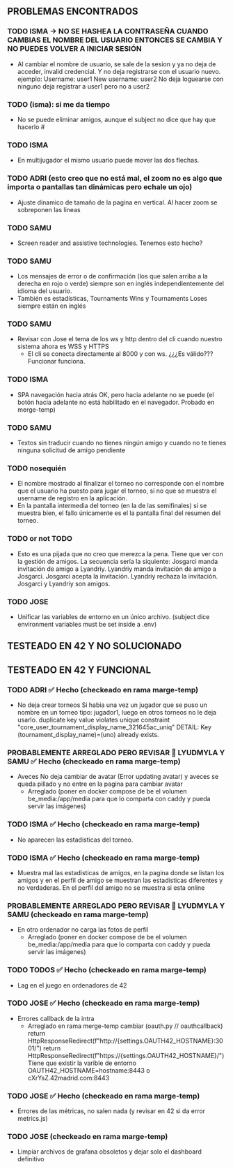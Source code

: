 ## PROBLEMAS ENCONTRADOS

### TODO ISMA -> NO SE HASHEA LA CONTRASEÑA CUANDO CAMBIAS EL NOMBRE DEL USUARIO ENTONCES SE CAMBIA Y NO PUEDES VOLVER A INICIAR SESIÓN
- Al cambiar el nombre de usuario, se sale de la sesion y ya no deja de acceder, invalid credencial. Y no deja registrarse con el usuario nuevo. 
ejemplo:
Username: user1
New username: user2
No deja loguearse con ninguno
deja registrar a user1 pero no a user2

### TODO (isma): si me da tiempo
- No se puede eliminar amigos, aunque el subject no dice que hay que hacerlo # 

### TODO ISMA
- En multijugador el mismo usuario puede mover las dos flechas.

### TODO ADRI (esto creo que no está mal, el zoom no es algo que importa o pantallas tan dinámicas pero echale un ojo)
- Ajuste dinamico de tamaño de la pagina en vertical. Al hacer zoom se sobreponen las lineas

### TODO SAMU
- Screen reader and assistive technologies. Tenemos esto hecho?

### TODO SAMU
- Los mensajes de error o de confirmación (los que salen arriba a la derecha en rojo o verde) siempre son en inglés independientemente del idioma del usuario.
- También es estadísticas, Tournaments Wins y Tournaments Loses siempre están en inglés

### TODO SAMU
- Revisar con Jose el tema de los ws y http dentro del cli cuando nuestro sistema ahora es WSS y HTTPS
    + El cli se conecta directamente al 8000 y con ws. ¿¿¿Es válido??? Funcionar funciona. 

### TODO ISMA
- SPA navegación hacia atrás OK, pero hacia adelante no se puede (el botón hacia adelante no está habilitado en el navegador. Probado en merge-temp)

### TODO SAMU
- Textos sin traducir cuando no tienes ningún amigo y cuando no te tienes ninguna solicitud de amigo pendiente

### TODO nosequién
- El nombre mostrado al finalizar el torneo no corresponde con el nombre que el usuario ha puesto para jugar el torneo, si no que se muestra el username de registro en la aplicación.
- En la pantalla intermedia del torneo (en la de las semifinales) sí se muestra bien, el fallo únicamente es el la pantalla final del resumen del torneo.

### TODO or not TODO
- Esto es una pijada que no creo que merezca la pena. Tiene que ver con la gestión de amigos.
La secuencia sería la siquiente:
Josgarci manda invitación de amigo a Lyandriy.
Lyandriy manda invitación de amigo a Josgarci.
Josgarci acepta la invitación.
Lyandriy rechaza la invitación.
Josgarci y Lyandriy son amigos.


### TODO JOSE
- Unificar las variables de entorno en un único archivo. (subject dice environment variables must be set inside a .env)



## TESTEADO EN 42 Y NO SOLUCIONADO






## TESTEADO EN 42 Y FUNCIONAL

### TODO ADRI ✅ Hecho (checkeado en rama marge-temp)
- No deja crear torneos Si habia una vez un jugador que se puso un nombre en un torneo tipo: jugador1, luego en otros torneos no le deja usarlo.
duplicate key value violates unique constraint "core_user_tournament_display_name_321645ac_uniq"
DETAIL: Key (tournament_display_name)=(uno) already exists.

### PROBABLEMENTE ARREGLADO PERO REVISAR 🔔 LYUDMYLA Y SAMU ✅ Hecho (checkeado en rama marge-temp)
- Aveces No deja cambiar de avatar (Error updating avatar) y aveces se queda pillado y no entre en la pagina para cambiar avatar
    + Arreglado (poner en docker compose de be el volumen be_media:/app/media para que lo comparta con caddy y pueda servir las imágenes)

### TODO ISMA ✅ Hecho (checkeado en rama marge-temp)
- No aparecen las estadisticas del torneo.

### TODO ISMA ✅ Hecho (checkeado en rama marge-temp)
- Muestra mal las estadisticas de amigos, en la pagina donde se listan los amigos y en el perfil de amigo se muestran las estadisticas diferentes y no verdaderas. En el perfil del amigo no se muestra si esta online

### PROBABLEMENTE ARREGLADO PERO REVISAR 🔔 LYUDMYLA Y SAMU (checkeado en rama marge-temp)
- En otro ordenador no carga las fotos de perfil
    + Arreglado (poner en docker compose de be el volumen be_media:/app/media para que lo comparta con caddy y pueda servir las imágenes)

### TODO TODOS ✅ Hecho (checkeado en rama marge-temp)
- Lag en el juego en ordenadores de 42

### TODO JOSE ✅ Hecho (checkeado en rama marge-temp)
- Errores callback de la intra
    + Arreglado en rama merge-temp cambiar
    (oauth.py // oauthcallback)     return HttpResponseRedirect(f"http://{settings.OAUTH42_HOSTNAME}:3001/")
                                    return HttpResponseRedirect(f"https://{settings.OAUTH42_HOSTNAME}/")
    Tiene que existir la varible de entorno OAUTH42_HOSTNAME=hostname:8443 o cXrYsZ.42madrid.com:8443

### TODO JOSE ✅ Hecho (checkeado en rama marge-temp)
- Errores de las métricas, no salen nada (y revisar en 42 si da error metrics.js)

### TODO JOSE (checkeado en rama marge-temp)
- Limpiar archivos de grafana obsoletos y dejar solo el dashboard definitivo 

